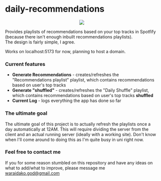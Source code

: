 # daily-recommendations

<p align="center">
    <img src="https://github.com/user-attachments/assets/d36e3436-b4d2-4703-b2ce-704aeda7d8d7"/>
</p>
Provides playlists of recommendations based on your top tracks in Spotfify (because there isn't enough inbuilt recommendations playlists).<br>
The design is fairly simple, I agree.

Works on localhost:5173 for now, planning to host a domain.
<h3>Current features</h3>
<ul>
    <li><b>Generate Recommendations</b> - creates/refreshes the "Recommendations playlist" playlist, which contains recommendations based on user's top tracks</li>
    <li><b>Generate "shuffled"</b> - creates/refreshes the "Daily Shuffle" playlist, which contains recommendations based on user's top tracks <b>shuffled</b></li>
    <li><b>Current Log</b> - logs everything the app has done so far</li>
</ul>

<h3>The ultimate goal</h3>
The ultimate goal of this project is to actually refresh the playlists once a day automatically at 12AM. This will require dividing the server from the client and an actual running server (ideally with a working site).
Don't know when I'll come around to doing this as I'm quite busy in uni right now.
<br>
<h3>Feel free to contact me</h3>
If you for some reason stumbled on this repository and have any ideas on what to add/what to improve, please message me <a href="waraidako.god@gmail.com">waraidako.god@gmail.com</a>
